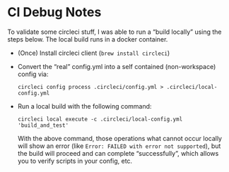 CI Debug Notes
================
To validate some circleci stuff, I was able to run a “build locally” using the steps below.
The local build runs in a docker container.

  * (Once) Install circleci client (`brew install circleci`)

  * Convert the “real” config.yml into a self contained (non-workspace) config via:

        circleci config process .circleci/config.yml > .circleci/local-config.yml

  * Run a local build with the following command:
          
        circleci local execute -c .circleci/local-config.yml 'build_and_test'

    With the above command, those operations what cannot occur locally will show an error (like `Error: FAILED with error not supported`), but the build will proceed and can complete “successfully”, which allows you to verify scripts in your config, etc.
